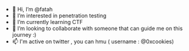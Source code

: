- 👋 Hi, I’m @fatah
- 👀 I’m interested in penetration testing
- 🌱 I’m currently learning CTF
- 💞️ I’m looking to collaborate with someone that can guide me on this journey :)
- 📫 I'm active on twitter , you can hmu ( username : @0xcookies)
